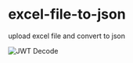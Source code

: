 # excel-file-to-json
upload excel file and convert to json

![JWT Decode](https://i.hizliresim.com/DWyjF5.png)
